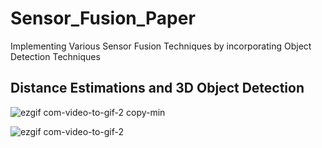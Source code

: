 # Sensor_Fusion_Paper
Implementing Various Sensor Fusion Techniques by incorporating Object Detection Techniques




## Distance Estimations and 3D Object Detection



![ezgif com-video-to-gif-2 copy-min](https://github.com/prtk1729/Sensor_Fusion_Paper/assets/43796382/a8a341ea-5341-4a07-88d0-a9e8e885ef0f)


![ezgif com-video-to-gif-2](https://github.com/prtk1729/Sensor_Fusion_Paper/assets/43796382/e408930c-556a-464f-af30-ad024ca7e8c5)



